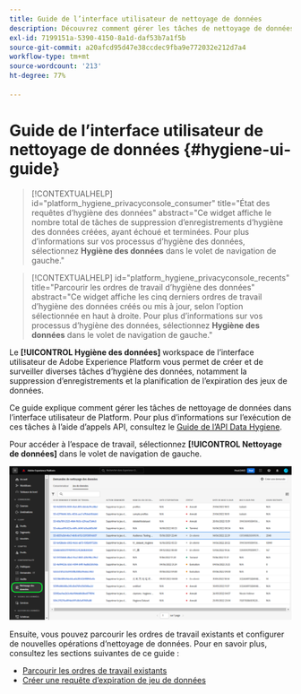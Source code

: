 ```yaml
---
title: Guide de l’interface utilisateur de nettoyage de données
description: Découvrez comment gérer les tâches de nettoyage de données dans l’interface utilisateur d’Adobe Experience Platform.
exl-id: 7199151a-5390-4150-8a1d-daf53b7a1f5b
source-git-commit: a20afcd95d47e38ccdec9fba9e772032e212d7a4
workflow-type: tm+mt
source-wordcount: '213'
ht-degree: 77%

---
```


# Guide de l’interface utilisateur de nettoyage de données {#hygiene-ui-guide}

>[!CONTEXTUALHELP]
>id="platform_hygiene_privacyconsole_consumer"
>title="État des requêtes d’hygiène des données"
>abstract="Ce widget affiche le nombre total de tâches de suppression d’enregistrements d’hygiène des données créées, ayant échoué et terminées. Pour plus d’informations sur vos processus d’hygiène des données, sélectionnez **Hygiène des données** dans le volet de navigation de gauche."

>[!CONTEXTUALHELP]
>id="platform_hygiene_privacyconsole_recents"
>title="Parcourir les ordres de travail d’hygiène des données"
>abstract="Ce widget affiche les cinq derniers ordres de travail d’hygiène des données créés ou mis à jour, selon l’option sélectionnée en haut à droite. Pour plus d’informations sur vos processus d’hygiène des données, sélectionnez **Hygiène des données** dans le volet de navigation de gauche."

Le **[!UICONTROL Hygiène des données]** workspace de l’interface utilisateur de Adobe Experience Platform vous permet de créer et de surveiller diverses tâches d’hygiène des données, notamment la suppression d’enregistrements et la planification de l’expiration des jeux de données.

Ce guide explique comment gérer les tâches de nettoyage de données dans l’interface utilisateur de Platform. Pour plus d’informations sur l’exécution de ces tâches à l’aide d’appels API, consultez le [Guide de l’API Data Hygiene](../api/overview.md).

Pour accéder à l’espace de travail, sélectionnez **[!UICONTROL Nettoyage de données]** dans le volet de navigation de gauche.

![Image illustrant l’espace de travail [!UICONTROL Nettoyage de données] dans l’interface utilisateur de Platform](../images/ui/overview/home.png)

Ensuite, vous pouvez parcourir les ordres de travail existants et configurer de nouvelles opérations d’nettoyage de données. Pour en savoir plus, consultez les sections suivantes de ce guide :

* [Parcourir les ordres de travail existants](./browse.md)
* [Créer une requête d’expiration de jeu de données](./dataset-expiration.md)
<!-- * [Create a record delete request](./record-delete.md) -->
